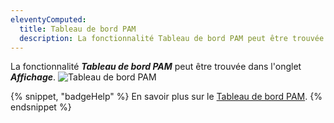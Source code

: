 ```yaml
---
eleventyComputed:
  title: Tableau de bord PAM
  description: La fonctionnalité Tableau de bord PAM peut être trouvée dans l'onglet Affichage.
---
```

La fonctionnalité ***Tableau de bord PAM*** peut être trouvée dans l'onglet ***Affichage***.
![Tableau de bord PAM](https://cdnweb.devolutions.net/docs/docs_en_rdm_mac_RDMMac0006.png)

{% snippet, "badgeHelp" %}
En savoir plus sur le [Tableau de bord PAM](/pam/rdm/pam-dashboard-macos/).
{% endsnippet %}
